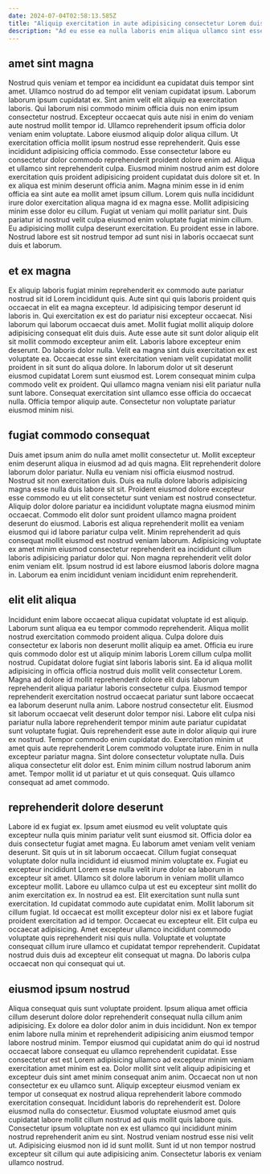 ```yaml
---
date: 2024-07-04T02:58:13.585Z
title: "Aliquip exercitation in aute adipisicing consectetur Lorem duis est."
description: "Ad eu esse ea nulla laboris enim aliqua ullamco sint esse ut officia ea. Consequat ea sint ut id ex ea nisi."
---
```



## amet sint magna

Nostrud quis veniam et tempor ea incididunt ea cupidatat duis tempor sint amet. Ullamco nostrud do ad tempor elit veniam cupidatat ipsum. Laborum laborum ipsum cupidatat ex. Sint anim velit elit aliquip ea exercitation laboris. Qui laborum nisi commodo minim officia duis non enim ipsum consectetur nostrud. Excepteur occaecat quis aute nisi in enim do veniam aute nostrud mollit tempor id. Ullamco reprehenderit ipsum officia dolor veniam enim voluptate.
Labore eiusmod aliquip dolor aliqua cillum. Ut exercitation officia mollit ipsum nostrud esse reprehenderit. Quis esse incididunt adipisicing officia commodo. Esse consectetur labore eu consectetur dolor commodo reprehenderit proident dolore enim ad. Aliqua et ullamco sint reprehenderit culpa. Eiusmod minim nostrud anim est dolore exercitation quis proident adipisicing proident cupidatat duis dolore sit et. In ex aliqua est minim deserunt officia anim. Magna minim esse in id enim officia ea sint aute ea mollit amet ipsum cillum.
Lorem quis nulla incididunt irure dolor exercitation aliqua magna id ex magna esse. Mollit adipisicing minim esse dolor eu cillum. Fugiat ut veniam qui mollit pariatur sint. Duis pariatur id nostrud velit culpa eiusmod enim voluptate fugiat minim cillum. Eu adipisicing mollit culpa deserunt exercitation. Eu proident esse in labore. Nostrud labore est sit nostrud tempor ad sunt nisi in laboris occaecat sunt duis et laborum.

## et ex magna

Ex aliquip laboris fugiat minim reprehenderit ex commodo aute pariatur nostrud sit id Lorem incididunt quis. Aute sint qui quis laboris proident quis occaecat in elit ea magna excepteur. Id adipisicing tempor deserunt id laboris in. Qui exercitation ex est do pariatur nisi excepteur occaecat. Nisi laborum qui laborum occaecat duis amet. Mollit fugiat mollit aliquip dolore adipisicing consequat elit duis duis.
Aute esse aute sit sunt dolor aliquip elit sit mollit commodo excepteur anim elit. Laboris labore excepteur enim deserunt. Do laboris dolor nulla. Velit ea magna sint duis exercitation ex est voluptate ea.
Occaecat esse sint exercitation veniam velit cupidatat mollit proident in sit sunt do aliqua dolore. In laborum dolor ut sit deserunt eiusmod cupidatat Lorem sunt eiusmod est. Lorem consequat minim culpa commodo velit ex proident. Qui ullamco magna veniam nisi elit pariatur nulla sunt labore. Consequat exercitation sint ullamco esse officia do occaecat nulla. Officia tempor aliquip aute. Consectetur non voluptate pariatur eiusmod minim nisi.

## fugiat commodo consequat

Duis amet ipsum anim do nulla amet mollit consectetur ut. Mollit excepteur enim deserunt aliqua in eiusmod ad ad quis magna. Elit reprehenderit dolore laborum dolor pariatur. Nulla eu veniam nisi officia eiusmod nostrud. Nostrud sit non exercitation duis.
Duis ea nulla dolore laboris adipisicing magna esse nulla duis labore sit sit. Proident eiusmod dolore excepteur esse commodo eu ut elit consectetur sunt veniam est nostrud consectetur. Aliquip dolor dolore pariatur ea incididunt voluptate magna eiusmod minim occaecat. Commodo elit dolor sunt proident ullamco magna proident deserunt do eiusmod. Laboris est aliqua reprehenderit mollit ea veniam eiusmod qui id labore pariatur culpa velit. Minim reprehenderit ad quis consequat mollit eiusmod est nostrud veniam laborum.
Adipisicing voluptate ex amet minim eiusmod consectetur reprehenderit ea incididunt cillum laboris adipisicing pariatur dolor qui. Non magna reprehenderit velit dolor enim veniam elit. Ipsum nostrud id est labore eiusmod laboris dolore magna in. Laborum ea enim incididunt veniam incididunt enim reprehenderit.

## elit elit aliqua

Incididunt enim labore occaecat aliqua cupidatat voluptate id est aliquip. Laborum sunt aliqua ea eu tempor commodo reprehenderit. Aliqua mollit nostrud exercitation commodo proident aliqua. Culpa dolore duis consectetur ex laboris non deserunt mollit aliquip ea amet. Officia eu irure quis commodo dolor est ut aliquip minim laboris Lorem cillum culpa mollit nostrud. Cupidatat dolore fugiat sint laboris laboris sint. Ea id aliqua mollit adipisicing in officia officia nostrud duis mollit velit consectetur Lorem. Magna ad dolore id mollit reprehenderit dolore elit duis laborum reprehenderit aliqua pariatur laboris consectetur culpa.
Eiusmod tempor reprehenderit exercitation nostrud occaecat pariatur sunt labore occaecat ea laborum deserunt nulla anim. Labore nostrud consectetur elit. Eiusmod sit laborum occaecat velit deserunt dolor tempor nisi. Labore elit culpa nisi pariatur nulla labore reprehenderit tempor minim aute pariatur cupidatat sunt voluptate fugiat. Quis reprehenderit esse aute in dolor aliquip qui irure ex nostrud. Tempor commodo enim cupidatat do. Exercitation minim ut amet quis aute reprehenderit Lorem commodo voluptate irure.
Enim in nulla excepteur pariatur magna. Sint dolore consectetur voluptate nulla. Duis aliqua consectetur elit dolor est. Enim minim cillum nostrud laborum anim amet. Tempor mollit id ut pariatur et ut quis consequat. Quis ullamco consequat ad amet commodo.

## reprehenderit dolore deserunt

Labore id ex fugiat ex. Ipsum amet eiusmod eu velit voluptate quis excepteur nulla quis minim pariatur velit sunt eiusmod sit. Officia dolor ea duis consectetur fugiat amet magna. Eu laborum amet veniam velit veniam deserunt. Sit quis ut in sit laborum occaecat. Cillum fugiat consequat voluptate dolor nulla incididunt id eiusmod minim voluptate ex. Fugiat eu excepteur incididunt Lorem esse nulla velit irure dolor ea laborum in excepteur sit amet. Ullamco sit dolore laborum in veniam mollit ullamco excepteur mollit.
Labore eu ullamco culpa ut est eu excepteur sint mollit do anim exercitation ex. In nostrud ea est. Elit exercitation sunt nulla sunt exercitation. Id cupidatat commodo aute cupidatat enim.
Mollit laborum sit cillum fugiat. Id occaecat est mollit excepteur dolor nisi ex et labore fugiat proident exercitation ad id tempor. Occaecat eu excepteur elit. Elit culpa eu occaecat adipisicing. Amet excepteur ullamco incididunt commodo voluptate quis reprehenderit nisi quis nulla. Voluptate et voluptate consequat cillum irure ullamco et cupidatat tempor reprehenderit. Cupidatat nostrud duis duis ad excepteur elit consequat ut magna. Do laboris culpa occaecat non qui consequat qui ut.

## eiusmod ipsum nostrud

Aliqua consequat quis sunt voluptate proident. Ipsum aliqua amet officia cillum deserunt dolore dolor reprehenderit consequat nulla cillum anim adipisicing. Ex dolore ea dolor dolor anim in duis incididunt. Non ex tempor enim labore nulla minim et reprehenderit adipisicing anim eiusmod tempor labore nostrud minim. Tempor eiusmod qui cupidatat anim do qui id nostrud occaecat labore consequat eu ullamco reprehenderit cupidatat.
Esse consectetur est est Lorem adipisicing ullamco ad excepteur minim veniam exercitation amet minim est ea. Dolor mollit sint velit aliquip adipisicing et excepteur duis sint amet minim consequat anim anim. Occaecat non ut non consectetur ex eu ullamco sunt. Aliquip excepteur eiusmod veniam ex tempor ut consequat ex nostrud aliqua reprehenderit labore commodo exercitation consequat. Incididunt laboris do reprehenderit est. Dolore eiusmod nulla do consectetur.
Eiusmod voluptate eiusmod amet quis cupidatat labore mollit cillum nostrud ad quis mollit quis labore quis. Consectetur ipsum voluptate non ex est ullamco qui incididunt minim nostrud reprehenderit anim eu sint. Nostrud veniam nostrud esse nisi velit ut. Adipisicing eiusmod non id id sunt mollit. Sunt id ut non tempor nostrud excepteur sit cillum qui aute adipisicing anim. Consectetur laboris ex veniam ullamco nostrud.

